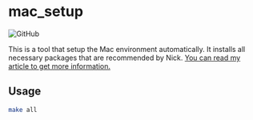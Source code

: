# mac_setup

![GitHub](https://img.shields.io/github/license/nick10811/mac_setup)

This is a tool that setup the Mac environment automatically. It installs all necessary packages that are recommended by Nick. [You can read my article to get more information.](https://nick10811.github.io/2019/09/25/my-mac-environment/)

## Usage

```bash
make all
```